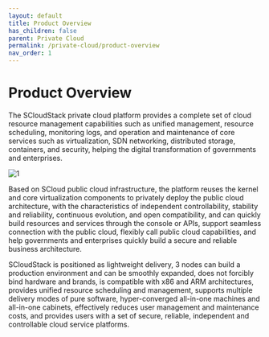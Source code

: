 ```yaml
---
layout: default
title: Product Overview
has_children: false
parent: Private Cloud
permalink: /private-cloud/product-overview
nav_order: 1
---
```


# Product Overview

The SCloudStack private cloud platform provides a complete set of cloud resource management capabilities such as unified management, resource scheduling, monitoring logs, and operation and maintenance of core services such as virtualization, SDN networking, distributed storage, containers, and security, helping the digital transformation of governments and enterprises.

![1](https://scloud-pte-ltd.github.io/docs/assets/images/scloud-stack.png)

Based on SCloud public cloud infrastructure, the platform reuses the kernel and core virtualization components to privately deploy the public cloud architecture, with the characteristics of independent controllability, stability and reliability, continuous evolution, and open compatibility, and can quickly build resources and services through the console or APIs, support seamless connection with the public cloud, flexibly call public cloud capabilities, and help governments and enterprises quickly build a secure and reliable business architecture.

SCloudStack is positioned as lightweight delivery, 3 nodes can build a production environment and can be smoothly expanded, does not forcibly bind hardware and brands, is compatible with x86 and ARM architectures, provides unified resource scheduling and management, supports multiple delivery modes of pure software, hyper-converged all-in-one machines and all-in-one cabinets, effectively reduces user management and maintenance costs, and provides users with a set of secure, reliable, independent and controllable cloud service platforms.